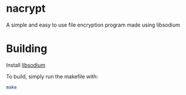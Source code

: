 # nacrypt
A simple and easy to use file encryption program made using libsodium

# Building
Install [libsodium](https://doc.libsodium.org/installation)

To build, simply run the makefile with:
```sh
make
```
